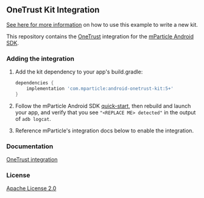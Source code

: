 ## OneTrust Kit Integration

[See here for more information](https://github.com/mParticle/mparticle-android-sdk/wiki/Kit-Development) on how to use this example to write a new kit.

This repository contains the [OneTrust](https://www.onetrust.com) integration for the [mParticle Android SDK](https://github.com/mParticle/mparticle-android-sdk).

### Adding the integration

1. Add the kit dependency to your app's build.gradle:

    ```groovy
    dependencies {
        implementation 'com.mparticle:android-onetrust-kit:5+'
    }
    ```
2. Follow the mParticle Android SDK [quick-start](https://github.com/mParticle/mparticle-android-sdk), then rebuild and launch your app, and verify that you see `"<REPLACE ME> detected"` in the output of `adb logcat`.
3. Reference mParticle's integration docs below to enable the integration.

### Documentation

[OneTrust integration](https://docs.mparticle.com/integrations/onetrust/event/)

### License

[Apache License 2.0](http://www.apache.org/licenses/LICENSE-2.0)
